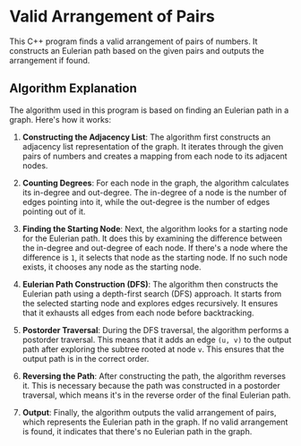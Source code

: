 # Valid Arrangement of Pairs

This C++ program finds a valid arrangement of pairs of numbers. It constructs an Eulerian path based on the given pairs and outputs the arrangement if found.

## Algorithm Explanation

The algorithm used in this program is based on finding an Eulerian path in a graph. Here's how it works:

1. **Constructing the Adjacency List**: The algorithm first constructs an adjacency list representation of the graph. It iterates through the given pairs of numbers and creates a mapping from each node to its adjacent nodes.

2. **Counting Degrees**: For each node in the graph, the algorithm calculates its in-degree and out-degree. The in-degree of a node is the number of edges pointing into it, while the out-degree is the number of edges pointing out of it.

3. **Finding the Starting Node**: Next, the algorithm looks for a starting node for the Eulerian path. It does this by examining the difference between the in-degree and out-degree of each node. If there's a node where the difference is `1`, it selects that node as the starting node. If no such node exists, it chooses any node as the starting node.

4. **Eulerian Path Construction (DFS)**: The algorithm then constructs the Eulerian path using a depth-first search (DFS) approach. It starts from the selected starting node and explores edges recursively. It ensures that it exhausts all edges from each node before backtracking.

5. **Postorder Traversal**: During the DFS traversal, the algorithm performs a postorder traversal. This means that it adds an edge `(u, v)` to the output path after exploring the subtree rooted at node `v`. This ensures that the output path is in the correct order.

6. **Reversing the Path**: After constructing the path, the algorithm reverses it. This is necessary because the path was constructed in a postorder traversal, which means it's in the reverse order of the final Eulerian path.

7. **Output**: Finally, the algorithm outputs the valid arrangement of pairs, which represents the Eulerian path in the graph. If no valid arrangement is found, it indicates that there's no Eulerian path in the graph.

